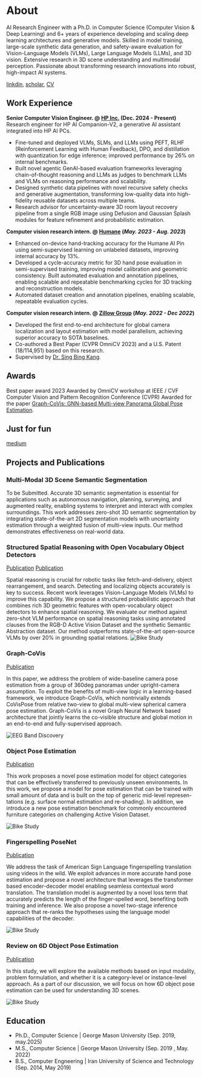 # About
AI Research Engineer with a Ph.D. in Computer Science (Computer Vision & Deep Learning) and 6+ years of experience developing and scaling deep learning architectures and generative models. Skilled in model training, large-scale synthetic data generation, and safety-aware evaluation for Vision-Language Models (VLMs), Large Language Models (LLMs), and 3D vision. Extensive research in 3D scene understanding and multimodal perception. Passionate about transforming research innovations into robust, high-impact AI systems.

[linkdin](https://www.linkedin.com/in/negar-nejati-65684182/), 
[scholar](https://scholar.google.com/citations?hl=en&user=QUdDLg8AAAAJ), 
[CV](/assets/new_resume.pdf)


    
## Work Experience

**Senior Computer Vision Engineer. @ [HP Inc.](https://www.hp.com/us-en/home.html) (Dec. 2024 - Present)**
Research engineer for HP AI Companion-V2, a generative AI assistant integrated into HP AI PCs.
- Fine-tuned and deployed VLMs, SLMs, and LLMs using PEFT, RLHF (Reinforcement Learning with Human Feedback), DPO,
and distillation with quantization for edge inference; improved performance by 26% on internal benchmarks.
- Built novel agentic GenAI-based evaluation frameworks leveraging chain-of-thought reasoning and LLMs as judges to benchmark
LLMs and VLMs on reasoning performance and scalability.
- Designed synthetic data pipelines with novel recursive safety checks and generative augmentation, transforming low-quality data
into high-fidelity reusable datasets across multiple teams.
- Research advisor for uncertainty-aware 3D room layout recovery pipeline from a single RGB image using Defusion and Gaussian
Splash modules for feature refinement and probabilistic estimation.

**Computer vision research intern. @ [Humane](https://humane.com/) (_May. 2023 - Aug. 2023_)**
- Enhanced on-device hand-tracking accuracy for the Humane AI Pin using semi-supervised learning on unlabeled datasets,
improving internal accuracy by 13%.
- Developed a cycle-accuracy metric for 3D hand pose evaluation in semi-supervised training, improving model calibration and
geometric consistency. Built automated evaluation and annotation pipelines, enabling scalable and repeatable benchmarking
cycles for 3D tracking and reconstruction models.
- Automated dataset creation and annotation pipelines, enabling scalable, repeatable evaluation cycles.
  
**Computer vision research intern. @ [Zillow Group](https://www.zillowgroup.com/) (_May. 2022 - Dec 2022_)**
- Developed the first end-to-end architecture for global camera localization and layout estimation with model parallelism, achieving
superior accuracy to SOTA baselines.
- Co-authored a Best Paper (CVPR OmniCV 2023) and a U.S. Patent (18/114,951) based on this research.
- Supervised by [Dr. Sing Bing Kang](https://scholar.google.com/citations?user=2rzyuRQAAAAJ&hl=en).


## Awards  
Best paper award 2023
Awarded by OmniCV workshop at IEEE / CVF Computer Vision and Pattern Recognition Conference (CVPR)
Awarded for the paper [Graph-CoVis: GNN-based Multi-view Panorama Global Pose Estimation](https://openaccess.thecvf.com/content/CVPR2023W/OmniCV/papers/Nejatishahidin_Graph-CoVis_GNN-Based_Multi-View_Panorama_Global_Pose_Estimation_CVPRW_2023_paper.pdf).

## Just for fun 
[medium](https://medium.com/@negarnejatiuni/how-to-start-research-in-pose-estimation-a-practical-road-map-3ed654130dee)

## Projects and Publications

### Multi-Modal 3D Scene Semantic Segmentation
To be Submitted.
Accurate 3D semantic segmentation is essential for applications such as autonomous navigation, planning, surveying, and augmented reality, enabling systems to interpret and interact with complex surroundings. This work addresses zero-shot 3D semantic segmentation by integrating state-of-the-art 2D segmentation models with uncertainty estimation through a weighted fusion of multi-view inputs. Our method demonstrates effectiveness on real-world data.


### Structured Spatial Reasoning with Open Vocabulary Object Detectors
[Publication](https://arxiv.org/abs/2410.07394)
[Publication](https://openreview.net/pdf?id=f8ApFaFW3x)

Spatial reasoning is crucial for robotic tasks like fetch-and-delivery, object rearrangement, and search. Detecting and localizing objects accurately is key to success. Recent work leverages Vision-Language Models (VLMs) to improve this capability. We propose a structured probabilistic approach that combines rich 3D geometric features with open-vocabulary object detectors to enhance spatial reasoning. We evaluate our method against zero-shot VLM performance on spatial reasoning tasks using annotated clauses from the RGB-D Active Vision Dataset and the synthetic Semantic Abstraction dataset. Our method outperforms state-of-the-art open-source VLMs by over 20% in grounding spatial relations.
![Bike Study](/assets/projects/finger_speling.png)


### Graph-CoVis
[Publication](https://openaccess.thecvf.com/content/CVPR2023W/OmniCV/papers/Nejatishahidin_Graph-CoVis_GNN-Based_Multi-View_Panorama_Global_Pose_Estimation_CVPRW_2023_paper.pdf)

In this paper, we address the problem of wide-baseline camera pose estimation from a group of 360deg panoramas under upright-camera assumption. To exploit the benefits of multi-view logic in a learning-based framework, we introduce Graph-CoVis, which nontrivially extends CoVisPose from relative two-view to global multi-view spherical camera pose estimation. Graph-CoVis is a novel Graph Neural Network based architecture that jointly learns the co-visible structure and global motion in an end-to-end and fully-supervised approach.

![EEG Band Discovery](/assets/projects/Graph_Covis.png)

### Object Pose Estimation
[Publication](https://ieeexplore.ieee.org/stamp/stamp.jsp?tp=&arnumber=9981452)

This work proposes a novel pose estimation model for object categories that can be effectively transferred to previously unseen environments. In this work, we propose a model for pose estimation that can be trained with small amount of data and is built on the top of generic mid-level represen-tations (e.g. surface normal estimation and re-shading). In addition, we introduce a new pose estimation benchmark for commonly encountered furniture categories on challenging Active Vision Dataset.

![Bike Study](/assets/projects/object_pose.png)

### Fingerspelling PoseNet
[Publication](https://openaccess.thecvf.com/content/WACV2024W/WVLL/papers/Fayyazsanavi_Fingerspelling_PoseNet_Enhancing_Fingerspelling_Translation_With_Pose-Based_Transformer_Models_WACVW_2024_paper.pdf)

We address the task of American Sign Language fingerspelling translation using videos in the wild. We exploit advances in more accurate hand pose estimation and propose a novel architecture that leverages the transformer based encoder-decoder model enabling seamless contextual word translation. The translation model is augmented by a novel loss term that accurately predicts the length of the finger-spelled word, benefiting both training and inference. We also propose a novel two-stage inference approach that re-ranks the hypotheses using the language model capabilities of the decoder.

![Bike Study](/assets/projects/finger_speling.png)

### Review on 6D Object Pose Estimation
[Publication](https://www.oajaiml.com/uploads/archivepdf/24821141.pdf)

In this study, we will explore the available methods based on input modality, problem
formulation, and whether it is a category-level or instance-level approach. As a part of our
discussion, we will focus on how 6D object pose estimation can be used for understanding
3D scenes.

![Bike Study](/assets/projects/review.png)



## Education
- Ph.D., Computer Science | George Mason University (Sep. 2019, may.2025)								       		
- M.S., Computer Science | George Mason University (Sep. 2019 , May. 2022)	 			        		
- B.S., Computer Engneering | Iran University of Science and Technology (Sep. 2014, May 2019)



